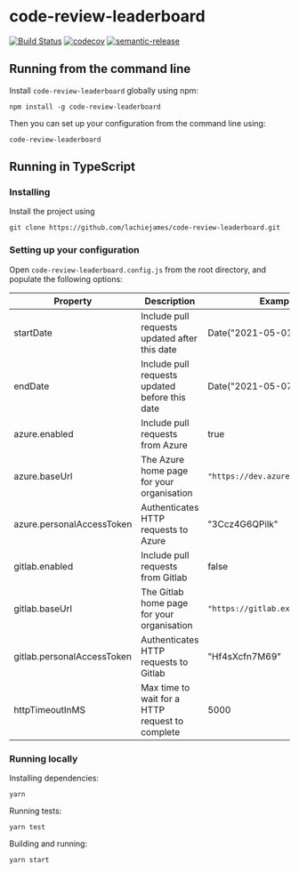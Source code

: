 # code-review-leaderboard

[![Build Status](https://dev.azure.com/lachiejames/code-review-leaderboard/_apis/build/status/lachiejames.code-review-leaderboard?branchName=main)](https://dev.azure.com/lachiejames/code-review-leaderboard/_build/latest?definitionId=12&branchName=main) [![codecov](https://codecov.io/gh/lachiejames/code-review-leaderboard/branch/main/graph/badge.svg?token=kNLA2ldKKF)](https://codecov.io/gh/lachiejames/code-review-leaderboard) [![semantic-release](https://img.shields.io/badge/%20%20%F0%9F%93%A6%F0%9F%9A%80-semantic--release-e10079.svg)](https://github.com/semantic-release/semantic-release)

## Running from the command line

Install `code-review-leaderboard` globally using npm:

```
npm install -g code-review-leaderboard
```

Then you can set up your configuration from the command line using:

```
code-review-leaderboard
```

## Running in TypeScript

### Installing

Install the project using

```
git clone https://github.com/lachiejames/code-review-leaderboard.git
```

### Setting up your configuration

Open `code-review-leaderboard.config.js` from the root directory, and populate the following options:

| Property                   | Description                                     | Example                           |
| -------------------------- | ----------------------------------------------- | --------------------------------- |
| startDate                  | Include pull requests updated after this date   | Date("2021-05-01")                |
| endDate                    | Include pull requests updated before this date  | Date("2021-05-07")                |
| azure.enabled              | Include pull requests from Azure                | true                              |
| azure.baseUrl              | The Azure home page for your organisation       | `"https://dev.azure.com/Example"` |
| azure.personalAccessToken  | Authenticates HTTP requests to Azure            | "3Ccz4G6QPilk"                    |
| gitlab.enabled             | Include pull requests from Gitlab               | false                             |
| gitlab.baseUrl             | The Gitlab home page for your organisation      | `"https://gitlab.example.com/"`   |
| gitlab.personalAccessToken | Authenticates HTTP requests to Gitlab           | "Hf4sXcfn7M69"                    |
| httpTimeoutInMS            | Max time to wait for a HTTP request to complete | 5000                              |

### Running locally

Installing dependencies:

```
yarn
```

Running tests:

```
yarn test
```

Building and running:

```
yarn start
```

